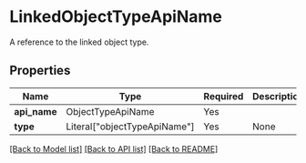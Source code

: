 # LinkedObjectTypeApiName

A reference to the linked object type.

## Properties
| Name | Type | Required | Description |
| ------------ | ------------- | ------------- | ------------- |
**api_name** | ObjectTypeApiName | Yes |  |
**type** | Literal["objectTypeApiName"] | Yes | None |


[[Back to Model list]](../../README.md#models-v2-link) [[Back to API list]](../../README.md#documentation-for-api-endpoints) [[Back to README]](../../README.md)
